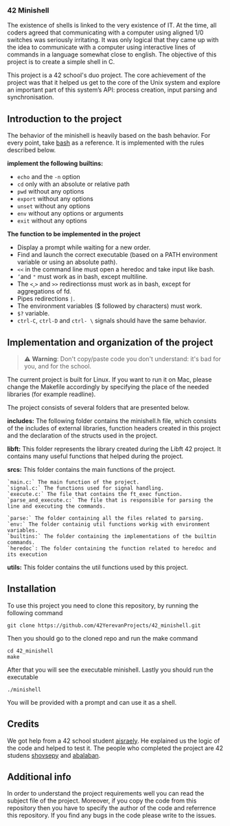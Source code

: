 ### 42 Minishell

The existence of shells is linked to the very existence of IT. At the time, all coders agreed that communicating with
a computer using aligned 1/0 switches was seriously irritating. It was only logical that they came up with the idea 
to communicate with a computer using interactive lines of commands in a language somewhat close to english. The 
objective of this project is to create a simple shell in C.

This project is a 42 school's duo project. The core achievement of the project was that it helped us  get to the core
of the Unix system and explore an important part of this system’s API: process creation, input parsing and 
synchronisation.

## Introduction to the project

The behavior of the minishell is heavily based on the bash behavior. For every point, take [bash](https://www.gnu.org/software/bash/manual/bash.pdf) as a reference. It is implemented with the rules described below.

__implement the following builtins:__

- `echo` and the `-n` option
- `cd` only with an absolute or relative path
- `pwd` without any options
- `export` without any options
- `unset` without any options
- `env` without any options or arguments
- `exit` without any options

__The function to be implemented in the project__

- Display a prompt while waiting for a new order.
-  Find and launch the correct executable (based on a PATH environment variable
or using an absolute path).
- `<<` in the command line must open a heredoc and take input like bash.
- `’`and `"` must work as in bash, except multiline.
- The `<`,`>` and `>>` redirectionss must work as in bash, except for
aggregations of fd.
-  Pipes redirections `|`.
- The environment variables ($ followed by characters) must work.
- `$?` variable.
- `ctrl-C`, `ctrl-D` and `ctrl- \` signals should have the same behavior.

## Implementation and organization of the project

> ⚠️ **Warning**: Don't copy/paste code you don't understand: it's bad for you, and for the school.

The current project is built for Linux. If you want to run it on Mac, please change the Makefile accordingly 
by specifying the place of the needed libraries (for example readline).

The project consists of several folders that are presented below.

__includes:__
	The following folder contains the minishell.h file, which consists of the includes of external libraries, function
	headers created in this project and the declaration of the structs used in the project.

__libft:__
	This folder represents the library created during the Libft 42 project. It contains many useful functions that
	helped during the project.

__srcs:__
	This folder contains the main functions of the project.

	`main.c:` The main function of the project.
	`signal.c:` The functions used for signal handling.
	`execute.c:` The file that contains the ft_exec function. 
	`parse_and_execute.c:` The file that is responsible for parsing the line and executing the commands.
	
	`parse:` The folder containing all the files related to parsing.
	`env:` The folder containig util functions workig with environment variables. 
	`builtins:` The folder containing the implementations of the builtin commands.
	`heredoc`: The folder containing the function related to heredoc and its execution

__utils:__
	This folder contains the util functions used by this project.

## Installation

To use this project you need to clone this repository, by running the following command

```
git clone https://github.com/42YerevanProjects/42_minishell.git
```
Then you should go to the cloned repo and run the make command

```
cd 42_minishell
make
```
After that you will see the executable minishell. Lastly you should run the executable

```
./minishell
```
You will be provided with a prompt and can use it as a shell.

## Credits

We got help from a 42 school student [aisraely](https://github.com/Mampacuk). He explained us the logic of the code and helped to test it.
The people who completed the project are 42 studens [shovsepy](https://github.com/Sargis-Hovsepyan) and [abalaban](https://github.com/ArpyBalaban).

## Additional info

In order to understand the project requirements well you can read the subject file of the project. Moreover, if you
copy the code from this repository then you have to specify the author of the code and referrence this repository. If
you find any bugs in the code please write to the issues.
